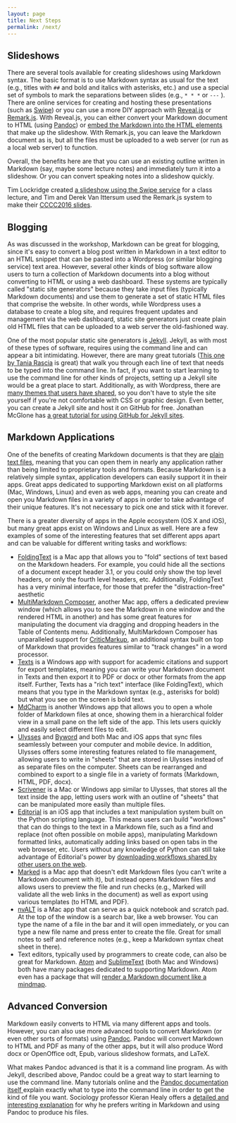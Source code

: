 ```yaml
---
layout: page
title: Next Steps
permalink: /next/
---
```


## Slideshows

There are several tools available for creating slideshows using Markdown syntax. The basic format is to use Markdown syntax as usual for the text (e.g., titles with `##` and bold and italics with asterisks, etc.) and use a special set of symbols to mark the separations between slides  (e.g., `* * *` or `---` ). There are online services for creating and hosting these presentations (such as [Swipe](https://www.swipe.to/markdown/)) or you can use a more DIY approach with [Reveal.js](http://lab.hakim.se/reveal-js/#/) or [Remark.js](http://remarkjs.com/#1). With Reveal.js, you can either convert your Markdown document to HTML (using [Pandoc](http://pandoc.org/README.html#producing-slide-shows-with-pandoc)) or [embed the Markdown into the HTML elements](https://github.com/hakimel/reveal.js#markdown) that make up the slideshow. With Remark.js, you can leave the Markdown document as is, but all the files must be uploaded to a web server (or run as a local web server) to function.

Overall, the benefits here are that you can use an existing outline written in Markdown (say, maybe some lecture notes) and immediately turn it into a slideshow. Or you can convert speaking notes into a slideshow quickly.

Tim Lockridge created [a slideshow using the Swipe service](https://www.swipe.to/6414fs) for a class lecture, and Tim and Derek Van Ittersum used the Remark.js system to make their [CCCC2016 slides](http://processedword.net/cccc16/#1).

## Blogging

As was discussed in the workshop, Markdown can be great for blogging, since it's easy to convert a blog post written in Markdown in a text editor to an HTML snippet that can be pasted into a Wordpress (or similar blogging service) text area. However, several other kinds of blog software allow users to turn a collection of Markdown documents into a blog without converting to HTML or using a web dashboard. These systems are typically called "static site generators" because they take input files (typically Markdown documents) and use them to generate a set of static HTML files that comprise the website. In other words, while Wordpress uses a database to create a blog site, and requires frequent updates and management via the web dashboard, static site generators just create plain old HTML files that can be uploaded to a web server the old-fashioned way.

One of the most popular static site generators is [Jekyll](https://jekyllrb.com/). Jekyll, as with most of these types of software, requires using the command line and can appear a bit intimidating. However, there are many great tutorials ([This one by Tania Rascia](https://www.taniarascia.com/make-a-static-website-with-jekyll/) is great) that walk you through each line of text that needs to be typed into the command line. In fact, if you want to start learning to use the command line for other kinds of projects, setting up a Jekyll site would be a great place to start. Additionally, as with Wordpress, there are [many themes that users have shared](http://jekyllthemes.org/), so you don't have to style the site yourself if you're not comfortable with CSS or graphic design. Even better, you can create a Jekyll site and host it on GitHub for free. Jonathan McGlone has [a great tutorial for using GitHub for Jekyll sites](http://jmcglone.com/guides/github-pages/).

## Markdown Applications

One of the benefits of creating Markdown documents is that they are [plain text files](http://www.macworld.com/article/1161549/forget_fancy_formatting_why_plain_text_is_best.html), meaning that you can open them in nearly any application rather than being limited to proprietary tools and formats. Because Markdown is a relatively simple syntax, application developers can easily support it in their apps. Great apps dedicated to supporting Markdown exist on all platforms (Mac, Windows, Linux) and even as web apps, meaning you can create and open you Markdown files in a variety of apps in order to take advantage of their unique features. It's not necessary to pick one and stick with it forever.

There is a greater diversity of apps in the Apple ecosystem (OS X and iOS), but many great apps exist on Windows and Linux as well. Here are a few examples of some of the interesting features that set different apps apart and can be valuable for different writing tasks and workflows:

* [FoldingText][foldingtext] is a Mac app that allows you to "fold" sections of text based on the Markdown headers. For example, you could hide all the sections of a document except header 3.1, or you could only show the top level headers, or only the fourth level headers, etc. Additionally, FoldingText has a very minimal interface, for those that prefer the "distraction-free" aesthetic
* [MultiMarkdown Composer][multimarkdown], another Mac app, offers a dedicated preview window (which allows you to see the Markdown in one window and the rendered HTML in another) and has some great features for manipulating the document via dragging and dropping headers in the Table of Contents menu. Additionally, MultiMarkdown Composer has unparalleled support for [CriticMarkup](http://criticmarkup.com/), an additional syntax built on top of Markdown that provides features similar to "track changes" in a word processor.
* [Texts][texts] is a Windows app with support for academic citations and support for export templates, meaning you can write your Markdown document in Texts and then export it to PDF or docx or other formats from the app itself. Further, Texts has a "rich text" interface (like FoldingText), which means that you type in the Markdown syntax (e.g., asterisks for bold) but what you see on the screen is bold text.
* [MdCharm][mdcharm] is another Windows app that allows you to open a whole folder of Markdown files at once, showing them in a hierarchical folder view in a small pane on the left side of the app. This lets users quickly and easily select different files to edit.
* [Ulysses][ulyssesapp] and [Byword][bywordapp] and both Mac and iOS apps that sync files seamlessly between your computer and mobile device. In addition, Ulysses offers some interesting features related to file management, allowing users to write in "sheets" that are stored in Ulysses instead of as separate files on the computer. Sheets can be rearranged and combined to export to a single file in a variety of formats (Markdown, HTML, PDF, docx).
* [Scrivener][literatureandlatte] is a Mac or Windows app similar to Ulysses, that stores all the text inside the app, letting users work with an outline of "sheets" that can be manipulated more easily than multiple files.
* [Editorial][omz-software] is an iOS app that includes a text manipulation system built on the Python scripting language. This means users can build "workflows" that can do things to the text in a Markdown file, such as a find and replace (not often possible on mobile apps), manipulating Markdown formatted links, automatically adding links based on open tabs in the web browser, etc. Users without any knowledge of Python can still take advantage of Editorial's power by [downloading workflows shared by other users on the web](http://www.editorial-workflows.com/workflows/staff-picks).
* [Marked][marked2app] is a Mac app that doesn't edit Markdown files (you can't write a Markdown document with it), but instead opens Markdown files and allows users to preview the file and run checks (e.g., Marked will validate all the web links in the document) as well as export using various templates (to HTML and PDF).
* [nvALT][brettterpstra] is a Mac app that can serve as a quick notebook and scratch pad. At the top of the window is a search bar, like a web browser. You can type the name of a file in the bar and it will open immediately, or you can type a new file name and press enter to create the file. Great for small notes to self and reference notes (e.g., keep a Markdown syntax cheat sheet in there).
* Text editors, typically used by programmers to create code, can also be great for Markdown. [Atom][atom] and [SublimeText][sublimetext] (both Mac and Windows) both have many packages dedicated to supporting Markdown. Atom even has a package that will [render a Markdown document like a mindmap][atom 2].


[atom]: https://atom.io/
[atom 2]: https://atom.io/packages/markdown-mindmap
[brettterpstra]: http://brettterpstra.com/projects/nvalt/
[bywordapp]: https://bywordapp.com/
[foldingtext]: http://www.foldingtext.com/
[literatureandlatte]: https://www.literatureandlatte.com/scrivener.php
[markdownpad]: http://markdownpad.com/
[marked2app]: http://marked2app.com/
[mdcharm]: http://www.mdcharm.com/
[multimarkdown]: http://multimarkdown.com/
[omz-software]: http://omz-software.com/editorial/
[sublimetext]: https://www.sublimetext.com/
[texts]: http://www.texts.io/features/
[ulyssesapp]: http://www.ulyssesapp.com/

## Advanced Conversion

Markdown easily converts to HTML via many different apps and tools. However, you can also use more advanced tools to convert Markdown (or even other sorts of formats) using [Pandoc](http://pandoc.org/). Pandoc will convert Markdown to HTML and PDF as many of the other apps, but it will also produce Word docx or OpenOffice odt, Epub, various slideshow formats, and LaTeX.

What makes Pandoc advanced is that it is a command line program. As with Jekyll, described above, Pandoc could be a great way to start learning to use the command line. Many tutorials online and the [Pandoc documentation itself ](http://pandoc.org/demos.html) explain exactly what to type into the command line in order to get the kind of file you want. Sociology professor Kieran Healy offers a [detailed and interesting explanation](https://kieranhealy.org/blog/archives/2014/01/23/plain-text/) for why he prefers writing in Markdown and using Pandoc to produce his files.
